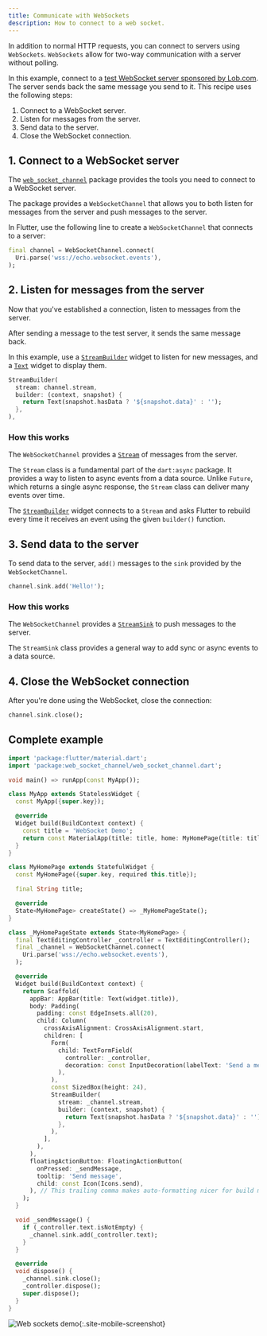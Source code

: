 ```yaml
---
title: Communicate with WebSockets
description: How to connect to a web socket.
---
```


<?code-excerpt path-base="cookbook/networking/web_sockets/"?>

In addition to normal HTTP requests,
you can connect to servers using `WebSockets`.
`WebSockets` allow for two-way communication with a server
without polling.

In this example, connect to a
[test WebSocket server sponsored by Lob.com][].
The server sends back the same message you send to it.
This recipe uses the following steps:

  1. Connect to a WebSocket server.
  2. Listen for messages from the server.
  3. Send data to the server.
  4. Close the WebSocket connection.

## 1. Connect to a WebSocket server

The [`web_socket_channel`][] package provides the
tools you need to connect to a WebSocket server.

The package provides a `WebSocketChannel`
that allows you to both listen for messages
from the server and push messages to the server.

In Flutter, use the following line to
create a `WebSocketChannel` that connects to a server:

<?code-excerpt "lib/main.dart (connect)" replace="/_channel/channel/g"?>
```dart
final channel = WebSocketChannel.connect(
  Uri.parse('wss://echo.websocket.events'),
);
```

## 2. Listen for messages from the server

Now that you've established a connection,
listen to messages from the server.

After sending a message to the test server,
it sends the same message back.

In this example, use a [`StreamBuilder`][]
widget to listen for new messages, and a
[`Text`][] widget to display them.

<?code-excerpt "lib/main.dart (StreamBuilder)" replace="/_channel/channel/g"?>
```dart
StreamBuilder(
  stream: channel.stream,
  builder: (context, snapshot) {
    return Text(snapshot.hasData ? '${snapshot.data}' : '');
  },
),
```

### How this works

The `WebSocketChannel` provides a
[`Stream`][] of messages from the server.

The `Stream` class is a fundamental part of the `dart:async` package.
It provides a way to listen to async events from a data source.
Unlike `Future`, which returns a single async response,
the `Stream` class can deliver many events over time.

The [`StreamBuilder`][] widget connects to a `Stream`
and asks Flutter to rebuild every time it
receives an event using the given `builder()` function.

## 3. Send data to the server

To send data to the server,
`add()` messages to the `sink` provided
by the `WebSocketChannel`.

<?code-excerpt "lib/main.dart (add)" replace="/_channel/channel/g;/_controller.text/'Hello!'/g"?>
```dart
channel.sink.add('Hello!');
```

### How this works

The `WebSocketChannel` provides a
[`StreamSink`][] to push messages to the server.

The `StreamSink` class provides a general way to add sync or async
events to a data source.

## 4. Close the WebSocket connection

After you're done using the WebSocket, close the connection:

<?code-excerpt "lib/main.dart (close)" replace="/_channel/channel/g"?>
```dart
channel.sink.close();
```

## Complete example

<?code-excerpt "lib/main.dart"?>
```dart
import 'package:flutter/material.dart';
import 'package:web_socket_channel/web_socket_channel.dart';

void main() => runApp(const MyApp());

class MyApp extends StatelessWidget {
  const MyApp({super.key});

  @override
  Widget build(BuildContext context) {
    const title = 'WebSocket Demo';
    return const MaterialApp(title: title, home: MyHomePage(title: title));
  }
}

class MyHomePage extends StatefulWidget {
  const MyHomePage({super.key, required this.title});

  final String title;

  @override
  State<MyHomePage> createState() => _MyHomePageState();
}

class _MyHomePageState extends State<MyHomePage> {
  final TextEditingController _controller = TextEditingController();
  final _channel = WebSocketChannel.connect(
    Uri.parse('wss://echo.websocket.events'),
  );

  @override
  Widget build(BuildContext context) {
    return Scaffold(
      appBar: AppBar(title: Text(widget.title)),
      body: Padding(
        padding: const EdgeInsets.all(20),
        child: Column(
          crossAxisAlignment: CrossAxisAlignment.start,
          children: [
            Form(
              child: TextFormField(
                controller: _controller,
                decoration: const InputDecoration(labelText: 'Send a message'),
              ),
            ),
            const SizedBox(height: 24),
            StreamBuilder(
              stream: _channel.stream,
              builder: (context, snapshot) {
                return Text(snapshot.hasData ? '${snapshot.data}' : '');
              },
            ),
          ],
        ),
      ),
      floatingActionButton: FloatingActionButton(
        onPressed: _sendMessage,
        tooltip: 'Send message',
        child: const Icon(Icons.send),
      ), // This trailing comma makes auto-formatting nicer for build methods.
    );
  }

  void _sendMessage() {
    if (_controller.text.isNotEmpty) {
      _channel.sink.add(_controller.text);
    }
  }

  @override
  void dispose() {
    _channel.sink.close();
    _controller.dispose();
    super.dispose();
  }
}
```
![Web sockets demo](/assets/images/docs/cookbook/web-sockets.webp){:.site-mobile-screenshot}


[`Stream`]: {{site.api}}/flutter/dart-async/Stream-class.html
[`StreamBuilder`]: {{site.api}}/flutter/widgets/StreamBuilder-class.html
[`StreamSink`]: {{site.api}}/flutter/dart-async/StreamSink-class.html
[test WebSocket server sponsored by Lob.com]: https://www.lob.com/blog/websocket-org-is-down-here-is-an-alternative
[`Text`]: {{site.api}}/flutter/widgets/Text-class.html
[`web_socket_channel`]: {{site.pub-pkg}}/web_socket_channel
